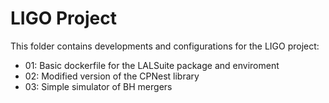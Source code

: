 # LIGO Project
This folder contains developments and configurations for the LIGO project:

* 01: Basic dockerfile for the LALSuite package and enviroment
* 02: Modified version of the CPNest library
* 03: Simple simulator of BH mergers
